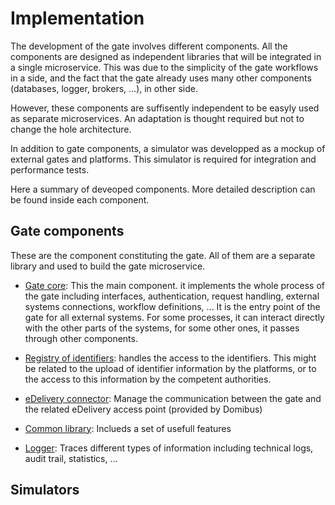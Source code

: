 # Implementation

The development of the gate involves different components. All the components are designed as independent libraries that will be integrated in a single microservice. This was due to the simplicity of the gate workflows in a side, and the fact that the gate already uses many other components (databases, logger, brokers, ...), in other side.

However, these components are suffisently independent to be easyly used as separate microservices. An adaptation is thought required but not to change the hole architecture.

In addition to gate components, a simulator was developped as a mockup of external gates and platforms. This simulator is required for integration and performance tests.

Here a summary of deveoped components. More detailed description can be found inside each component.

## Gate components

These are the component constituting the gate. All of them are a separate library and used to build the gate microservice.

- [Gate core](gate/README.md): This the main component. it implements the whole process of the gate including interfaces, authentication, request handling, external systems connections, workflow definitions, ... It is the entry point of the gate for all external systems. For some processes, it can interact directly with the other parts of the systems, for some other ones, it passes through other components.

- [Registry of identifiers](registry-of-identifiers/README.md): handles the access to the identifiers. This might be related to the upload of identifier information by the platforms, or to the access to this information by the competent authorities.

- [eDelivery connector](edelivery-ap-connector/README.md): Manage the communication between the gate and the related eDelivery access point (provided by Domibus)

- [Common library](commons/README.md): Inclueds a set of usefull features

- [Logger](efti-logger/README.md): Traces different types of information including technical logs, audit trail, statistics, ...

## Simulators
